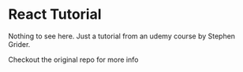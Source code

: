 # React Tutorial
Nothing to see here. Just a tutorial from an udemy course by Stephen Grider.

Checkout the original repo for more info

